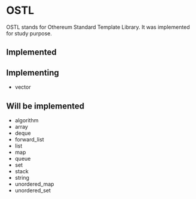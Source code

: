 # OSTL

OSTL stands for Othereum Standard Template Library. It was implemented for study purpose.

## Implemented

## Implementing

- vector

## Will be implemented

- algorithm
- array
- deque
- forward_list
- list
- map
- queue
- set
- stack
- string
- unordered_map
- unordered_set
